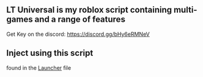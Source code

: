 ## LT Universal is my roblox script containing multi-games and a range of features
Get Key on the discord: https://discord.gg/bHy6eRMNeV

## Inject using this script
found in the [Launcher](https://github.com/liv1ngtempest/LT-Universal/blob/main/launcher) file
